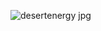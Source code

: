![desertenergy jpg](https://github.com/user-attachments/assets/d6fa0cdf-2034-4411-a36b-ae82222a23d5)
